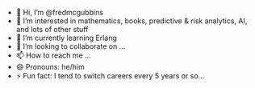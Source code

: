 - 👋 Hi, I’m @fredmcgubbins
- 👀 I’m interested in mathematics, books, predictive & risk analytics, AI, and lots of other stuff
- 🌱 I’m currently learning Erlang
- 💞️ I’m looking to collaborate on ...
- 📫 How to reach me ...
- 😄 Pronouns: he/him
- ⚡ Fun fact: I tend to switch careers every 5 years or so...

<!---
fredmcgubbins/fredmcgubbins is a ✨ special ✨ repository because its `README.md` (this file) appears on your GitHub profile.
You can click the Preview link to take a look at your changes.
--->
